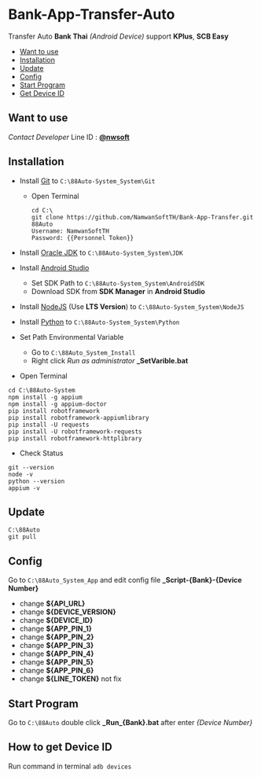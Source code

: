# Bank-App-Transfer-Auto

Transfer Auto **Bank Thai** _(Android Device)_ support **KPlus**, **SCB Easy**

- [Want to use](#want-to-use)
- [Installation](#installation)
- [Update](#update)
- [Config](#config)
- [Start Program](#start-program)
- [Get Device ID](#how-to-get-device-id)

## Want to use

  _Contact Developer_ Line ID : **[@nwsoft](https://line.me/ti/p/@nwsoft)**


## Installation

- Install [Git](https://git-scm.com/download/win) to <code>C:\88Auto-System\_System\Git</code>

  - Open Terminal
    ```
    cd C:\
    git clone https://github.com/NamwanSoftTH/Bank-App-Transfer.git 88Auto
    Username: NamwanSoftTH
    Password: {{Personnel Token}}
    ```

- Install [Oracle JDK](https://www.oracle.com/java/technologies/javase-downloads.html) to <code>C:\88Auto-System\_System\JDK</code>

- Install [Android Studio](https://developer.android.com/studio/index.html)

  - Set SDK Path to <code>C:\88Auto-System\_System\AndroidSDK</code>
  - Download SDK from **SDK Manager** in **Android Studio**

- Install [NodeJS](https://nodejs.org/en/) (Use **LTS Version**) to <code>C:\88Auto-System\_System\NodeJS</code>

- Install [Python](https://www.python.org/downloads/) to <code>C:\88Auto-System\_System\Python</code>

- Set Path Environmental Variable

  - Go to <code>C:\88Auto\_System\_Install</code>
  - Right click _Run as administrator_ **\_SetVarible.bat**

- Open Terminal

```
cd C:\88Auto-System
npm install -g appium
npm install -g appium-doctor
pip install robotframework
pip install robotframework-appiumlibrary
pip install -U requests
pip install -U robotframework-requests
pip install robotframework-httplibrary
```

- Check Status

```
git --version
node -v
python --version
appium -v
```

## Update

```
C:\88Auto
git pull
```

## Config

Go to <code>C:\88Auto\_System\_App</code> and edit config file **\_Script-{Bank}-{Device Number}**

- change **${API_URL}**
- change **${DEVICE_VERSION}**
- change **${DEVICE_ID}**
- change **${APP_PIN_1}**
- change **${APP_PIN_2}**
- change **${APP_PIN_3}**
- change **${APP_PIN_4}**
- change **${APP_PIN_5}**
- change **${APP_PIN_6}**
- change **${LINE_TOKEN}** not fix

## Start Program

Go to <code>C:\88Auto</code> double click **\_Run\_{Bank}.bat** after enter _{Device Number}_

## How to get Device ID

Run command in terminal <code>adb devices</code>
